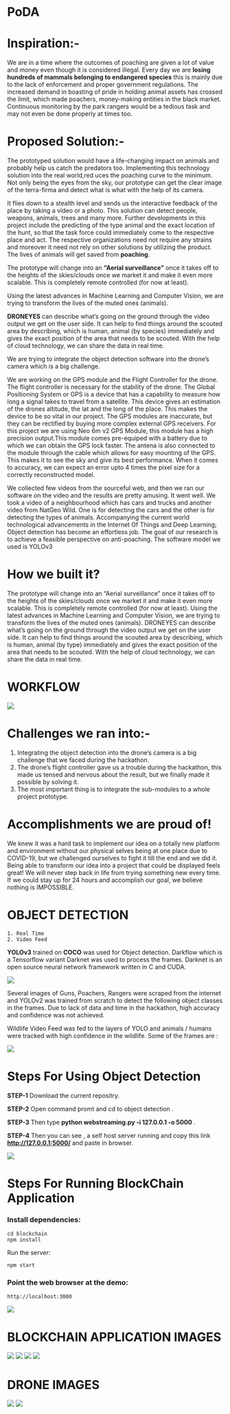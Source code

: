 # PoDA

# Inspiration:-

 We are in a time where the outcomes of poaching are given a lot of value and money even though it is 
considered illegal. Every day we are <b>losing hundreds of mammals belonging to endangered species</b> 
this is mainly due to the lack of enforcement and proper 
government regulations. The increased demand in boasting of pride in holding animal assets has crossed the limit, which made poachers, money-making entities in the black market. Continuous monitoring by the park rangers would be a tedious task and may not even be done properly at times too.

# Proposed Solution:-

The prototyped solution would have a life-changing impact on 
animals and probably help us catch the predators too. Implementing this 
technology solution into the real world,red uces the poaching curve to the 
minimum. Not only being the eyes from the sky, our prototype can get the clear 
image of the terra-firma and detect what is what with the help of its camera.

It flies down to a stealth level and sends us the interactive feedback of the place by taking a video or a photo.
This solution can detect people, weapons, animals, trees and many more. 
Further developments in this project include the predicting of the type animal and the exact location of the hunt, so that the task force could immediately come to the respective place and act.
The respective organizations need not require any strains and moreover it need not rely on other solutions by utilizing the product. The lives of animals will get  saved from <b>poaching</b>.

The prototype will change into an <b>“Aerial surveillance”</b> once it takes off to the heights of the skies/clouds once we market it and make it even more scalable. This is completely remote controlled (for now at least).

Using the latest advances in Machine Learning and Computer Vision, we are trying to transform the lives of the muted ones (animals).

<b>DRONEYES</b> can describe what’s going on the ground through the video output we get on the user side. It can help to find things around the scouted area by describing, which is human, animal (by species) immediately and gives the exact position of the area that needs to be scouted. With the help of cloud technology, we can share the data in real time. 

We are trying to integrate the object detection software into the drone’s camera which is a big challenge.

We are working on the GPS module and the Flight Controller for the drone. The flight controller is necessary for the stability of the drone. The Global Positioning System or GPS is a device that has a capability to measure how long a signal takes to travel from a satellite. This device gives an estimation of the drones altitude, the lat and the long of the place. This makes the device to be so vital in our project. The GPS modules are inaccurate, but they can be rectified by buying more complex external GPS receivers. For this project we are using Neo 6m v2 GPS Module, this module has a high precision output.This module comes pre-equiped with a battery due to which we can obtain the GPS lock faster. 
The antena is also connected to the module through the cable which allows for easy mounting of the GPS. This makes it to see the sky and give its best performance. When it comes to accuracy, we can expect an error upto 4 times the pixel size for a correctly reconstructed model.


We collected few videos from the sourceful web, and then we ran our software on the video and the results are pretty amusing. It went well. 
We took a video of a neighbourhood which has cars and trucks and another video from NatGeo Wild. One is for detecting the cars and the other is for detecting the types of animals.  Accompanying the current world technological advancements in the Internet Of Things and Deep Learning; Object detection has become an effortless job. The goal of our research is to achieve a feasible perspective on anti-poaching.
The software model we used is YOLOv3

# How we built it?
 
The prototype will change into an “Aerial surveillance” once it takes off to the heights of the skies/clouds once we market it and make it even more scalable. 
This is completely remote controlled (for now at least).
Using the latest advances in Machine Learning and Computer Vision, we are trying to transform the lives of the muted ones (animals).
DRONEYES can describe what’s going on the ground through the video output we get on the user side.
It can help to find things around the scouted area by describing, which is human, animal (by type) immediately and gives the exact position of the area that needs to be scouted.
With the help of cloud technology, we can share the data in real time.

# WORKFLOW

<img src="img/flowchart.jpeg">

# Challenges we ran into:-

1)	Integrating the object detection into the drone’s camera is a big challenge that we faced during the hackathon.
2)	The drone’s flight controller gave us a trouble during the hackathon, this made us tensed and nervous about the result, but we finally made it possible by solving it.
3)	The most important thing is to integrate the sub-modules to a whole project prototype.

# Accomplishments we are proud of!
 We knew it was a hard task to implement our idea on a totally new platform and environment without our physical selves being at one place due to COVID-19, but we challenged ourselves to fight it till the end and we did it. Being able to transform our idea into a project that could be displayed feels great! We will never step back in life from trying something new every time. If we could stay up for 24 hours and accomplish our goal, we believe nothing is IMPOSSIBLE.

# OBJECT DETECTION

    1. Real Time
    2. Video Feed
    
<b>YOLOv3</b> trained on <b>COCO</b> was used for Object detection. Darkflow which is a Tensorflow variant Darknet was used to process the frames. Darknet is an open source neural network framework written in C and CUDA. 

<img src="https://github.com/yuvaraj-06/ETHEREUM-DRONEYES/blob/master/object%20detection/img/yol.jpg">


Several images of Guns, Poachers, Rangers were scraped from the internet and YOLOv2 was trained from scratch to detect the following object classes in the frames. Due to lack of data and time in the hackathon, high accuracy and confidence was not achieved.

Wildlife Video Feed was fed to the layers of YOLO and animals / humans were tracked with high confidence in the wildlife. Some of the frames are :

<img src="https://github.com/yuvaraj-06/ETHEREUM-DRONEYES/blob/master/object%20detection/img/xlmr.JPG">


# Steps For Using Object Detection

<b>STEP-1</b> Download the current repositry.

<b>STEP-2</b> Open command promt and cd to object detection .

<b>STEP-3</b> Then type <b>python webstreaming.py -i 127.0.0.1 -o 5000</b> .

<b>STEP-4</b> Then you can see , a self host server running and copy this link <b>http://127.0.0.1:5000/</b> and paste in browser.

<img src="https://github.com/yuvaraj-06/ETHEREUM-DRONEYES/blob/master/object%20detection/cmd.PNG">

# Steps For Running BlockChain Application


### Install dependencies:

```
cd blockchain
npm install
```
Run the server:

```
npm start
```


### Point the web browser at the demo:

```
http://localhost:3000
```
<img src="img/cmd.JPG">

# BLOCKCHAIN APPLICATION IMAGES

<img src="img/hash.JPG">
<img src="img/block.JPG">
<img src="img/chain.JPG">
<img src="img/work.JPG">

# DRONE IMAGES

<img src="https://github.com/yuvaraj-06/ETHEREUM-DRONEYES/blob/master/object%20detection/img/WhatsApp%20Image%202020-03-21%20at%205.38.22%20PM%20(1).jpeg">
<img src="https://github.com/yuvaraj-06/ETHEREUM-DRONEYES/blob/master/object%20detection/img/WhatsApp%20Image%202020-03-21%20at%205.38.22%20PM.jpeg">
